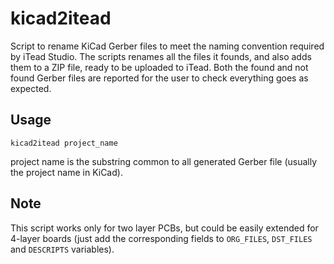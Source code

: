 # kicad2itead
Script to rename KiCad Gerber files to meet the naming convention required by iTead Studio. The scripts renames all the files it founds, and also adds them to a ZIP file, ready to be uploaded to iTead. Both the found and not found Gerber files are reported for the user to check everything goes as expected.

## Usage

    kicad2itead project_name

project name is the substring common to all generated Gerber file (usually the project name in KiCad).

## Note
This script works only for two layer PCBs, but could be easily extended for 4-layer boards (just add the corresponding fields to `ORG_FILES`, `DST_FILES` and `DESCRIPTS` variables).
